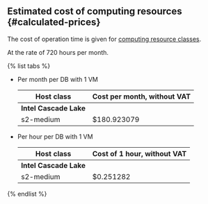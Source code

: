 ## Estimated cost of computing resources {#calculated-prices}

The cost of operation time is given for [computing resource classes](../../ydb/concepts/resources.md#resource-presets).

At the rate of 720 hours per month.

{% list tabs %}

- Per month per DB with 1 VM

  | Host class | Cost per month, without VAT
  | ----- | -----
  | **Intel Cascade Lake** |
  | s2-medium | $180.923079

- Per hour per DB with 1 VM

  | Host class | Cost of 1 hour, without VAT
  | ----- | -----
  | **Intel Cascade Lake** |
  | s2-medium | $0.251282

{% endlist %}
